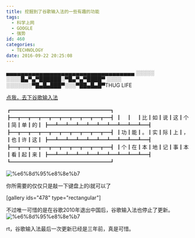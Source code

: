 ```yaml
---
title: 挖掘到了谷歌输入法的一些有趣的功能
tags:
  - 科学上网
  - GOOGLE
  - 强势
id: 460
categories:
  - TECHNOLOGY
date: 2016-09-22 20:25:08
---
```


▄▄▄▄▄▄▄▄▄▄▄▄▄▄▄▄▄▄▄▄▄▄▄▄▄▄▄▄▄▄▄▄▄▄▄
░░░░░ ░░░░█▄▀▄▀██████░▀█▄▀▄▀████▀
░░░░ ░░░░░░░▀█▄█▄███▀░░░▀██▄█▄█▀THUG LIFE<!--more-->

[点我，去下谷歌输入法](https://www.google.com/intl/zh-CN/ime/pinyin/)

┏━━━━━━━━━━━━━━━━━━━┓
┣━┳━┳━┳━┳━┳━┳━┳━┳━┳━┫
┃　┃　┃比┃如┃说┃这┃个┃简┃单┃的┃
┣━┻━┻━┻━┻━┻━┻━┻━┻━┻━┫
┣━┳━┳━┳━┳━┳━┳━┳━┳━┳━┫
┃功┃能┃。┃实┃际┃上┃，┃也┃许┃这┃
┣━┻━┻━┻━┻━┻━┻━┻━┻━┻━┫
┣━┳━┳━┳━┳━┳━┳━┳━┳━┳━┫
┃个┃在┃本┃地┃记┃事┃本┃看┃起┃来┃
┣━┻━┻━┻━┻━┻━┻━┻━┻━┻━┫
┗━━━━━━━━━━━━━━━━━━━┛

![%e6%8d%95%e8%8e%b7](https://cybirdy.files.wordpress.com/2016/09/e68d95e88eb7.png)

你所需要的仅仅只是敲一下键盘上的i就可以了

[gallery ids="478" type="rectangular"]

不过唯一可惜的是在谷歌2010年退出中国后，谷歌输入法也停止了更新。![%e6%8d%95%e8%8e%b7](https://cybirdy.files.wordpress.com/2016/09/e68d95e88eb71.png)

rt，谷歌输入法最后一次更新已经是三年前，真是可惜。